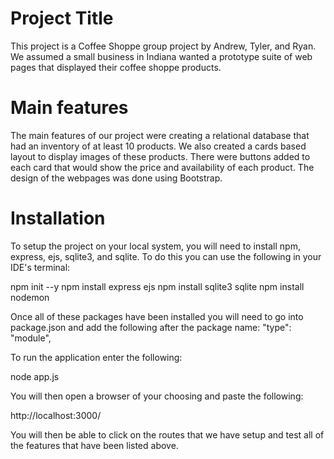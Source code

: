 # Project Title
This project is a Coffee Shoppe group project by Andrew, Tyler, and Ryan. We assumed a small business in Indiana wanted a prototype suite of web pages that displayed their coffee shoppe products.

# Main features
The main features of our project were creating a relational database that had an inventory of at least 10 products. We also created a cards based layout to display images of these products. There were buttons added to each card that would show the price and availability of each product. The design of the webpages was done using Bootstrap.

# Installation
To setup the project on your local system, you will need to install npm, express, ejs, sqlite3, and sqlite. To do this you can use the following in your IDE's terminal:

npm init --y
npm install express ejs
npm install sqlite3 sqlite
npm install nodemon

Once all of these packages have been installed you will need to go into package.json and add the following after the package name:
"type": "module",

To run the application enter the following:

node app.js

You will then open a browser of your choosing and paste the following:

http://localhost:3000/

You will then be able to click on the routes that we have setup and test all of the features that have been listed above.

